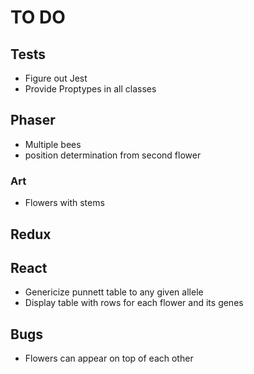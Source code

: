 # TO DO

## Tests

-   Figure out Jest
-   Provide Proptypes in all classes

## Phaser

-   Multiple bees
-   position determination from second flower

### Art

-   Flowers with stems

## Redux

## React

-   Genericize punnett table to any given allele
-   Display table with rows for each flower and its genes

## Bugs

-   Flowers can appear on top of each other
